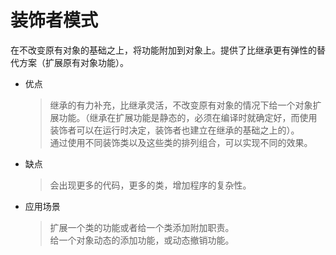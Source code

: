 # 装饰者模式
在不改变原有对象的基础之上，将功能附加到对象上。提供了比继承更有弹性的替代方案（扩展原有对象功能）。  

* 优点
  > 继承的有力补充，比继承灵活，不改变原有对象的情况下给一个对象扩展功能。（继承在扩展功能是静态的，必须在编译时就确定好，而使用装饰者可以在运行时决定，装饰者也建立在继承的基础之上的）。  
  > 通过使用不同装饰类以及这些类的排列组合，可以实现不同的效果。  

* 缺点
  > 会出现更多的代码，更多的类，增加程序的复杂性。  

* 应用场景
  > 扩展一个类的功能或者给一个类添加附加职责。  
  > 给一个对象动态的添加功能，或动态撤销功能。
